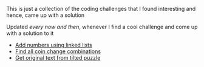 This is just a collection of the coding challenges that I found interesting and hence, came up with a solution

Updated *every now and then*, whenever I find a cool challenge and come up with a solution to it

* [Add numbers using linked lists](https://github.com/TotallyNotChase/Challenge-Collections/tree/master/Add%20numbers%20using%20linked%20lists)
* [Find all coin change combinations](https://github.com/TotallyNotChase/Challenge-Collections/tree/master/Coin%20combinations)
* [Get original text from tilted puzzle](https://github.com/TotallyNotChase/Challenge-Collections/tree/master/Tilted%20Text%20Puzzle)
